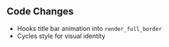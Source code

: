 ## Code Changes

- Hooks title bar animation into `render_full_border`
- Cycles style for visual identity
